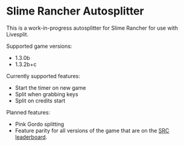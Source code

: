 # Slime Rancher Autosplitter
This is a work-in-progress autosplitter for Slime Rancher for use with Livesplit.

Supported game versions:
- 1.3.0b
- 1.3.2b+c

Currently supported features:
- Start the timer on new game
- Split when grabbing keys
- Split on credits start

Planned features:
- Pink Gordo splitting
- Feature parity for all versions of the game that are on the [SRC leaderboard](https://www.speedrun.com/slime_rancher).
